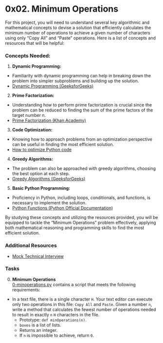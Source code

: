 # 0x02. Minimum Operations

For this project, you will need to understand several key algorithmic and mathematical concepts to devise a solution that efficiently calculates the minimum number of operations to achieve a given number of characters using only “Copy All” and “Paste” operations. Here is a list of concepts and resources that will be helpful:

### Concepts Needed:

1. **Dynamic Programming:**

+ Familiarity with dynamic programming can help in breaking down the problem into simpler subproblems and building up the solution.
+ [Dynamic Programming (GeeksforGeeks)](https://www.geeksforgeeks.org/dynamic-programming/)

2. **Prime Factorization:**

+ Understanding how to perform prime factorization is crucial since the problem can be reduced to finding the sum of the prime factors of the target number n.
+ [Prime Factorization (Khan Academy)](https://www.khanacademy.org/math/pre-algebra/pre-algebra-factors-multiples/pre-algebra-prime-factorization-prealg/v/prime-factorization)

3. **Code Optimization:**

+ Knowing how to approach problems from an optimization perspective can be useful in finding the most efficient solution.
+ [How to optimize Python code](https://stackify.com/how-to-optimize-python-code/)

4. **Greedy Algorithms:**

+ The problem can also be approached with greedy algorithms, choosing the best option at each step.
+ [Greedy Algorithms (GeeksforGeeks)](https://www.geeksforgeeks.org/greedy-algorithms/)

5. **Basic Python Programming:**

+ Proficiency in Python, including loops, conditionals, and functions, is necessary to implement the solution.
+ [Python Functions (Python Official Documentation)](https://docs.python.org/3/tutorial/controlflow.html#defining-functions)

By studying these concepts and utilizing the resources provided, you will be equipped to tackle the “Minimum Operations” problem effectively, applying both mathematical reasoning and programming skills to find the most efficient solution.

### Additional Resources

- [Mock Technical Interview](https://www.youtube.com/watch?feature=shared&v=h4i4kjwncoU)

### Tasks

 0. **Minimum Operations**<br/>[0-minoperations.py](0-minoperations.py) contains a script that meets the following requirements:
  + In a text file, there is a single character `H`. Your text editor can execute only two operations in this file: `Copy All` and `Paste`. Given a number `n`, write a method that calculates the fewest number of operations needed to result in exactly `n` `H` characters in the file.
    + Prototype: `def minOperations(n)`.
    + `boxes` is a list of lists.
    + Returns an integer.
    + If `n` is impossible to achieve, return `0`.
